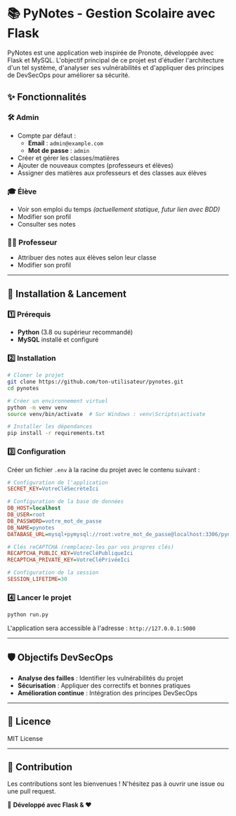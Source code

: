 # 📚 PyNotes - Gestion Scolaire avec Flask

PyNotes est une application web inspirée de Pronote, développée avec Flask et MySQL. L'objectif principal de ce projet est d'étudier l'architecture d'un tel système, d'analyser ses vulnérabilités et d'appliquer des principes de DevSecOps pour améliorer sa sécurité.

## ✨ Fonctionnalités

### 🛠️ Admin
- Compte par défaut :
  - **Email** : `admin@example.com`
  - **Mot de passe** : `admin`
- Créer et gérer les classes/matières
- Ajouter de nouveaux comptes (professeurs et élèves)
- Assigner des matières aux professeurs et des classes aux élèves

### 🎓 Élève
- Voir son emploi du temps *(actuellement statique, futur lien avec BDD)*
- Modifier son profil
- Consulter ses notes

### 👨‍🏫 Professeur
- Attribuer des notes aux élèves selon leur classe
- Modifier son profil

---

## 🚀 Installation & Lancement

### 1️⃣ Prérequis
- **Python** (3.8 ou supérieur recommandé)
- **MySQL** installé et configuré

### 2️⃣ Installation
```bash
# Cloner le projet
git clone https://github.com/ton-utilisateur/pynotes.git
cd pynotes

# Créer un environnement virtuel
python -m venv venv
source venv/bin/activate  # Sur Windows : venv\Scripts\activate

# Installer les dépendances
pip install -r requirements.txt
```

### 3️⃣ Configuration
Créer un fichier `.env` à la racine du projet avec le contenu suivant :

```ini
# Configuration de l'application
SECRET_KEY=VotreCléSecrèteIci

# Configuration de la base de données
DB_HOST=localhost
DB_USER=root
DB_PASSWORD=votre_mot_de_passe
DB_NAME=pynotes
DATABASE_URL=mysql+pymysql://root:votre_mot_de_passe@localhost:3306/pynotes

# Clés reCAPTCHA (remplacez-les par vos propres clés)
RECAPTCHA_PUBLIC_KEY=VotreCléPubliqueIci
RECAPTCHA_PRIVATE_KEY=VotreCléPrivéeIci

# Configuration de la session
SESSION_LIFETIME=30
```

### 4️⃣ Lancer le projet
```bash
python run.py
```
L'application sera accessible à l'adresse : `http://127.0.0.1:5000`

---

## 🛡️ Objectifs DevSecOps
- **Analyse des failles** : Identifier les vulnérabilités du projet
- **Sécurisation** : Appliquer des correctifs et bonnes pratiques
- **Amélioration continue** : Intégration des principes DevSecOps

---

## 📜 Licence
MIT License

---

## 🤝 Contribution
Les contributions sont les bienvenues ! N'hésitez pas à ouvrir une issue ou une pull request.

🚀 **Développé avec Flask & ❤️**
